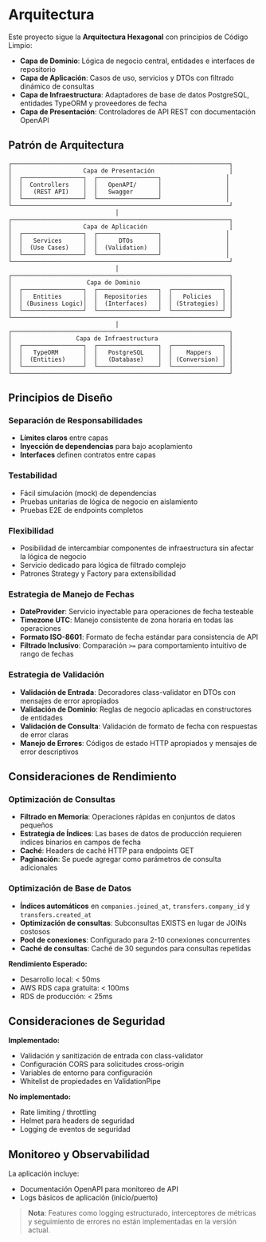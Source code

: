 # Arquitectura

Este proyecto sigue la **Arquitectura Hexagonal** con principios de Código Limpio:

- **Capa de Dominio**: Lógica de negocio central, entidades e interfaces de repositorio
- **Capa de Aplicación**: Casos de uso, servicios y DTOs con filtrado dinámico de consultas
- **Capa de Infraestructura**: Adaptadores de base de datos PostgreSQL, entidades TypeORM y proveedores de fecha
- **Capa de Presentación**: Controladores de API REST con documentación OpenAPI

## Patrón de Arquitectura

```
┌─────────────────────────────────────────────────────────────┐
│                    Capa de Presentación                     │
│  ┌─────────────────┐  ┌─────────────────┐                  │
│  │  Controllers    │  │   OpenAPI/      │                  │
│  │   (REST API)    │  │   Swagger       │                  │
│  └─────────────────┘  └─────────────────┘                  │
└─────────────────────────────────────────────────────────────┘
                              │
┌─────────────────────────────────────────────────────────────┐
│                    Capa de Aplicación                       │
│  ┌─────────────────┐  ┌─────────────────┐                  │
│  │   Services      │  │      DTOs       │                  │
│  │  (Use Cases)    │  │  (Validation)   │                  │
│  └─────────────────┘  └─────────────────┘                  │
└─────────────────────────────────────────────────────────────┘
                              │
┌─────────────────────────────────────────────────────────────┐
│                     Capa de Dominio                         │
│  ┌─────────────────┐  ┌─────────────────┐  ┌──────────────┐ │
│  │   Entities      │  │  Repositories   │  │   Policies   │ │
│  │ (Business Logic)│  │  (Interfaces)   │  │ (Strategies) │ │
│  └─────────────────┘  └─────────────────┘  └──────────────┘ │
└─────────────────────────────────────────────────────────────┘
                              │
┌─────────────────────────────────────────────────────────────┐
│                  Capa de Infraestructura                    │
│  ┌─────────────────┐  ┌─────────────────┐  ┌──────────────┐ │
│  │   TypeORM       │  │   PostgreSQL    │  │    Mappers   │ │
│  │  (Entities)     │  │   (Database)    │  │ (Conversion) │ │
│  └─────────────────┘  └─────────────────┘  └──────────────┘ │
└─────────────────────────────────────────────────────────────┘
```

## Principios de Diseño

### Separación de Responsabilidades
- **Límites claros** entre capas
- **Inyección de dependencias** para bajo acoplamiento
- **Interfaces** definen contratos entre capas

### Testabilidad
- Fácil simulación (mock) de dependencias
- Pruebas unitarias de lógica de negocio en aislamiento
- Pruebas E2E de endpoints completos

### Flexibilidad
- Posibilidad de intercambiar componentes de infraestructura sin afectar la lógica de negocio
- Servicio dedicado para lógica de filtrado complejo
- Patrones Strategy y Factory para extensibilidad

### Estrategia de Manejo de Fechas
- **DateProvider**: Servicio inyectable para operaciones de fecha testeable
- **Timezone UTC**: Manejo consistente de zona horaria en todas las operaciones
- **Formato ISO-8601**: Formato de fecha estándar para consistencia de API
- **Filtrado Inclusivo**: Comparación `>=` para comportamiento intuitivo de rango de fechas

### Estrategia de Validación
- **Validación de Entrada**: Decoradores class-validator en DTOs con mensajes de error apropiados
- **Validación de Dominio**: Reglas de negocio aplicadas en constructores de entidades
- **Validación de Consulta**: Validación de formato de fecha con respuestas de error claras
- **Manejo de Errores**: Códigos de estado HTTP apropiados y mensajes de error descriptivos

## Consideraciones de Rendimiento

### Optimización de Consultas
- **Filtrado en Memoria**: Operaciones rápidas en conjuntos de datos pequeños
- **Estrategia de Índices**: Las bases de datos de producción requieren índices binarios en campos de fecha
- **Caché**: Headers de caché HTTP para endpoints GET
- **Paginación**: Se puede agregar como parámetros de consulta adicionales

### Optimización de Base de Datos
- **Índices automáticos** en `companies.joined_at`, `transfers.company_id` y `transfers.created_at`
- **Optimización de consultas**: Subconsultas EXISTS en lugar de JOINs costosos
- **Pool de conexiones**: Configurado para 2-10 conexiones concurrentes
- **Caché de consultas**: Caché de 30 segundos para consultas repetidas

**Rendimiento Esperado:**
- Desarrollo local: < 50ms
- AWS RDS capa gratuita: < 100ms
- RDS de producción: < 25ms

## Consideraciones de Seguridad

**Implementado:**
- Validación y sanitización de entrada con class-validator
- Configuración CORS para solicitudes cross-origin
- Variables de entorno para configuración
- Whitelist de propiedades en ValidationPipe

**No implementado:**
- Rate limiting / throttling
- Helmet para headers de seguridad
- Logging de eventos de seguridad

## Monitoreo y Observabilidad

La aplicación incluye:
- Documentación OpenAPI para monitoreo de API
- Logs básicos de aplicación (inicio/puerto)

> **Nota**: Features como logging estructurado, interceptores de métricas y seguimiento de errores no están implementadas en la versión actual.